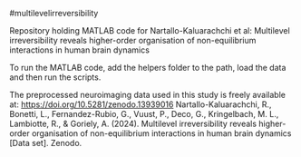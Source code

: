 #multilevelirreversibility

Repository holding MATLAB code for Nartallo-Kaluarachchi et al: Multilevel irreversibility reveals higher-order organisation of non-equilibrium interactions in human brain dynamics

To run the MATLAB code, add the helpers folder to the path, load the data and then run the scripts.

The preprocessed neuroimaging data used in this study is freely available at: https://doi.org/10.5281/zenodo.13939016 Nartallo-Kaluarachchi, R., Bonetti, L., Fernandez-Rubio, G., Vuust, P., Deco, G., Kringelbach, M. L., Lambiotte, R., & Goriely, A. (2024). Multilevel irreversibility reveals higher-order organisation of non-equilibrium interactions in human brain dynamics [Data set]. Zenodo.